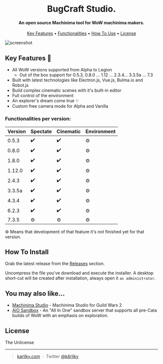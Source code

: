 
<h1 align="center">
  BugCraft Studio.
</h1>

<h4 align="center">An open source Machinima tool for WoW machinima makers.</h4>

<p align="center">
  <a href="#key-features-">Key Features</a> •
  <a href="#functionalities-per-version">Functionalities</a> •
  <a href="#how-to-install">How To Use</a> •
  <a href="#license">License</a>
</p>

![screenshot](https://noggaholic.github.io/UI.png)

## Key Features 🎉

* All WoW versions supported from Alpha to Legion
  - Out of the box support for 0.5.3, 0.8.0 ... 1.12 ... 2.3.4... 3.3.5a ... 7.3
* Built with latest technologies like Electron.js, Vue.js, Bulma.io and Robot.js
* Build complex cinematic scenes with it's built-in editor
* Full control of the environment
* An explorer's dream come true ✨
* Custom free camera mode for Alpha and Vanilla

### Functionalities per version:

| Version | Spectate | Cinematic | Environment |
|---------|----------|-----------|-------------|
| 0.5.3   | ✔️        | ✔️         | ⚙️           |
| 0.8.0   | ✔️        | ✔️         | ⚙️           |
| 1.8.0   | ✔️        | ✔️         | ⚙️           |
| 1.12.0  | ✔️        | ✔️         | ⚙️           |
| 2.4.3   | ✔️        | ✔️         | ⚙️           |
| 3.3.5a  | ✔️        | ✔️         | ⚙️           |
| 4.3.4   | ✔️        | ✔️         | ⚙️           |
| 6.2.3   | ✔️        | ✔️         | ⚙️           |
| 7.3.5   | ⚙️        | ⚙️         | ⚙️           |

⚙️ Means that development of that feature it's not finished yet for that version.

## How To Install

Grab the latest release from the [Releases](https://github.com/noggaholic/bugcraft-studio/releases) section.

Uncompress the file you've download and execute the installer. A desktop short-cut will be created after installation, always open it `as administrator`.

## You may also like...

- [Machinima Studio](https://github.com/noggaholic/machinima-studio) - Machinima Studio for Guild Wars 2
- [AIO Sandbox](https://github.com/barncastle/AIO-Sandbox) - An "All In One" sandbox server that supports all pre-Cata builds of WoW with an emphasis on exploration.

## License

The Unlicense

---

> [karliky.com](https://www.karliky.com) &nbsp;&middot;&nbsp;
> Twitter [@k4rliky](https://twitter.com/k4rliky)

